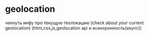 # geolocation

чекнуть инфу про текущую геолокацию (check about your current geolocation) (html,css,js,geolocation api и асинхронность(async))

